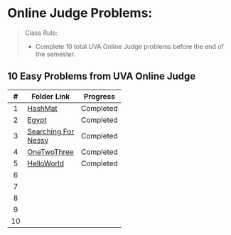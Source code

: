 # Online Judge Problems:

> Class Rule:
>
> - Complete 10 total UVA Online Judge problems before the end of the semester.

## 10 Easy Problems from UVA Online Judge

| # | Folder Link                                                                                                                   | Progress  |
| :-: | ----------------------------------------------------------------------------------------------------------------------------- | --------- |
| 1 | [HashMat](https://github.com/dmreyescoy03/4883-PrgmTech-Reyes-Coy/tree/main/EasyBreezy/HashMat)                                  | Completed |
| 2 | [Egypt](https://github.com/dmreyescoy03/4883-PrgmTech-Reyes-Coy/tree/main/EasyBreezy/Egypt)                                      | Completed |
| 3 | [Searching For<br />Nessy](https://github.com/dmreyescoy03/4883-PrgmTech-Reyes-Coy/tree/main/EasyBreezy/Searching%20For%20Nessy) | Completed |
| 4 | [OneTwoThree](https://github.com/dmreyescoy03/4883-PrgmTech-Reyes-Coy/tree/main/EasyBreezy/One-Two-Three)                        | Completed |
| 5 | [HelloWorld](https://github.com/dmreyescoy03/4883-PrgmTech-Reyes-Coy/tree/main/EasyBreezy/HelloWorld)                            | Completed |
| 6 |                                                                                                                               |           |
| 7 |                                                                                                                               |           |
| 8 |                                                                                                                               |           |
| 9 |                                                                                                                               |           |
| 10 |                                                                                                                               |           |
